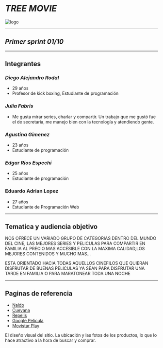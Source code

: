# ___TREE MOVIE___
![logo](/public/diseño/imagenes/logo.png)
___
## ***Primer sprint 01/10***
_ _ _ 
## **Integrantes**
### *Diego Alejandro Rodal*
- 29 años
- Profesor de kick boxing, Estudiante de programación
### *Julia Fabris*
- Me gusta mirar series, charlar y compartir.  Un trabajo que me gustó fue el de secretaria, me manejo bien con la tecnología y atendiendo gente.

### *Agustina Gimenez*
- 23 años
- Estudiante de programación
### *Edgar Rios Espechi*
- 25 años
- Estudiante de programación

### Eduardo Adrian Lopez 
- 27 años
- Estudiante de Programación Web
_ _ _ 
## **Tematica y audiencia objetivo**

NOS OFRECE UN VARIADO GRUPO DE CATEGORIAS DENTRO DEL MUNDO DEL CINE, LAS MEJORES SERIES Y PELICULAS PARA COMPARTIR EN FAMILIA AL PRECIO MAS ACCESIBLE CON LA MAXIMA CALIDAD,LOS MEJORES CONTENIDOS Y MUCHO MAS...


ESTA ORIENTADO HACIA TODAS AQUELLOS CINEFILOS QUE QUIERAN DISFRUTAR DE BUENAS PELICULAS YA SEAN PARA DISFRUTAR UNA TARDE EN FAMILIA O PARA MARATONEAR TODA UNA NOCHE
_ _ _ 
## **Paginas de referencia**
- [Naldo](https://www.naldo.com.ar)
- [Cuevana](https://cuevana3.cc)
- [Repelis](https://repelis24.co)
- [Google Pelicula](https://play.google.com/store/movies)
- [Movistar Play](https://www.play.movistar.com.ar/catalog/peliculas-618)


El diseño visual del sitio. La ubicación y las fotos de los productos, lo  que lo hace atractivo a la hora de buscar y comprar.

